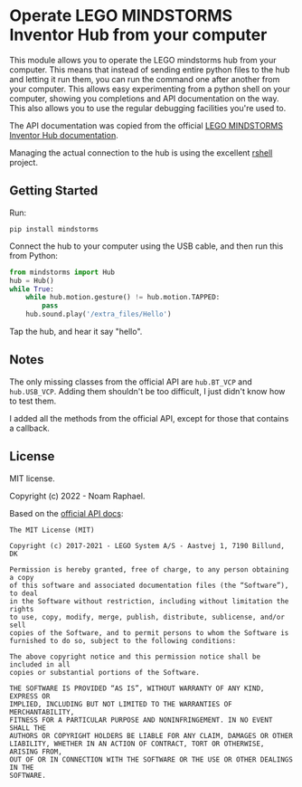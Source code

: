 # Operate LEGO MINDSTORMS Inventor Hub from your computer

This module allows you to operate the LEGO mindstorms hub from
your computer. This means that instead of sending entire python
files to the hub and letting it run them, you can run the command
one after another from your computer. This allows easy experimenting
from a python shell on your computer, showing you completions and
API documentation on the way. This also allows you to use the
regular debugging facilities you're used to.

The API documentation was copied from the official
[LEGO MINDSTORMS Inventor Hub documentation](https://lego.github.io/MINDSTORMS-Robot-Inventor-hub-API/).

Managing the actual connection to the hub is using the excellent
[rshell](https://github.com/dhylands/rshell) project.

## Getting Started

Run:

```commandline
pip install mindstorms
```

Connect the hub to your computer using the USB cable, and then
run this from Python:

```python
from mindstorms import Hub
hub = Hub()
while True:
    while hub.motion.gesture() != hub.motion.TAPPED:
        pass
    hub.sound.play('/extra_files/Hello')
```

Tap the hub, and hear it say "hello".

## Notes

The only missing classes from the official API are `hub.BT_VCP`
and `hub.USB_VCP`. Adding them shouldn't be too difficult, 
I just didn't know how to test them.

I added all the methods from the official API, except for those that
contains a callback.

## License

MIT license.

Copyright (c) 2022 - Noam Raphael.

Based on the [official API docs](https://lego.github.io/MINDSTORMS-Robot-Inventor-hub-API/license.html):

```
The MIT License (MIT)

Copyright (c) 2017-2021 - LEGO System A/S - Aastvej 1, 7190 Billund, DK

Permission is hereby granted, free of charge, to any person obtaining a copy
of this software and associated documentation files (the “Software”), to deal
in the Software without restriction, including without limitation the rights
to use, copy, modify, merge, publish, distribute, sublicense, and/or sell
copies of the Software, and to permit persons to whom the Software is
furnished to do so, subject to the following conditions:

The above copyright notice and this permission notice shall be included in all
copies or substantial portions of the Software.

THE SOFTWARE IS PROVIDED “AS IS”, WITHOUT WARRANTY OF ANY KIND, EXPRESS OR
IMPLIED, INCLUDING BUT NOT LIMITED TO THE WARRANTIES OF MERCHANTABILITY,
FITNESS FOR A PARTICULAR PURPOSE AND NONINFRINGEMENT. IN NO EVENT SHALL THE
AUTHORS OR COPYRIGHT HOLDERS BE LIABLE FOR ANY CLAIM, DAMAGES OR OTHER
LIABILITY, WHETHER IN AN ACTION OF CONTRACT, TORT OR OTHERWISE, ARISING FROM,
OUT OF OR IN CONNECTION WITH THE SOFTWARE OR THE USE OR OTHER DEALINGS IN THE
SOFTWARE.
```